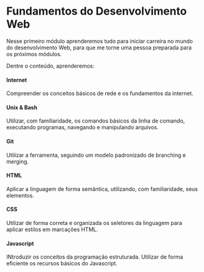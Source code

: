 # Fundamentos do Desenvolvimento Web

Nesse primeiro módulo aprenderemos tudo para iniciar carreira no mundo do desenvolvimento Web, para que me torne uma pessoa preparada para os próximos módulos.

Dentre o conteúdo, aprenderemos:

#### Internet
Compreender os conceitos básicos de rede e os fundamentos da internet.

#### Unix & Bash
Utilizar, com familiaridade, os comandos básicos da linha de comando, executando programas, navegando e manipulando arquivos.

#### Git
Utilizar a ferramenta, seguindo um modelo padronizado de branching e merging.

#### HTML
Aplicar a linguagem de forma semântica, utilizando, com familiaridade, seus elementos.

#### CSS
Utilizar de forma correta e organizada os seletores da linguagem para aplicar estilos em marcações HTML.

#### Javascript
INtroduzir os conceitos da programação estruturada.
Utilizar de forma eficiente os recursos básicos do Javascript.
